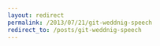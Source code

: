 ```yaml
---
layout: redirect
permalink: /2013/07/21/git-weddnig-speech
redirect_to: /posts/git-weddnig-speech
---
```

